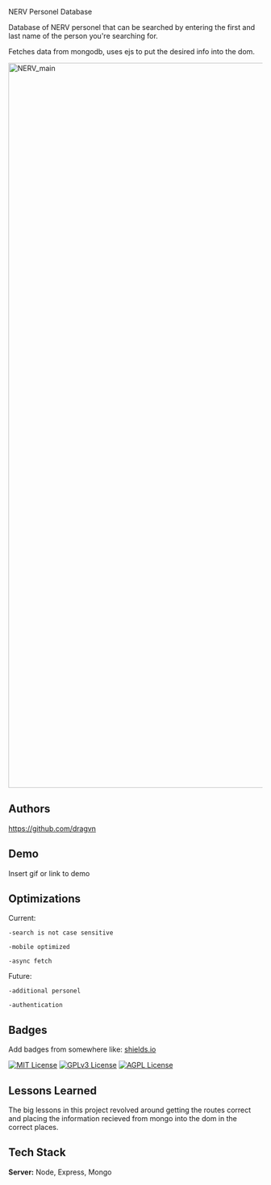 
NERV Personel Database

Database of NERV personel that can be searched by entering the first and last name of the person you're searching for.

Fetches data from mongodb, uses ejs to put the desired info into the dom. 

<img width="1435" alt="NERV_main" src="https://user-images.githubusercontent.com/98482302/230743594-94b79e54-1443-4d6f-8dd2-5160e5f2291b.png">


## Authors

https://github.com/dragvn


## Demo

Insert gif or link to demo


## Optimizations
Current:

    -search is not case sensitive

    -mobile optimized

    -async fetch

Future:

    -additional personel

    -authentication
## Badges

Add badges from somewhere like: [shields.io](https://shields.io/)

[![MIT License](https://img.shields.io/badge/License-MIT-green.svg)](https://choosealicense.com/licenses/mit/)
[![GPLv3 License](https://img.shields.io/badge/License-GPL%20v3-yellow.svg)](https://opensource.org/licenses/)
[![AGPL License](https://img.shields.io/badge/license-AGPL-blue.svg)](http://www.gnu.org/licenses/agpl-3.0)


## Lessons Learned
The big lessons in this project revolved around getting the routes correct and placing the information recieved from mongo into the dom in the correct places. 
## Tech Stack

**Server:** Node, Express, Mongo

